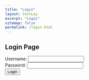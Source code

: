 ```yaml
---
title: "Login"
layout: textLay
excerpt: "Login"
sitemap: false
permalink: /login.html
---
```


## Login Page

<link rel="stylesheet" href="/css/login.css">

<form id="loginForm" onsubmit="return false;">
    <label for="username">Username:</label>
    <input type="text" id="username" name="username" required><br>
    <label for="password">Password:</label>
    <input type="password" id="password" name="password" required><br>
    <button type="submit" onclick="login()">Login</button>
</form>

<script src="/js/login-script.js"></script>
